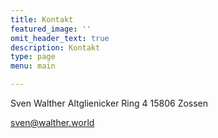 ```yaml
---
title: Kontakt
featured_image: ''
omit_header_text: true
description: Kontakt
type: page
menu: main

---
```

Sven Walther
Altglienicker Ring 4
15806 Zossen

sven@walther.world

